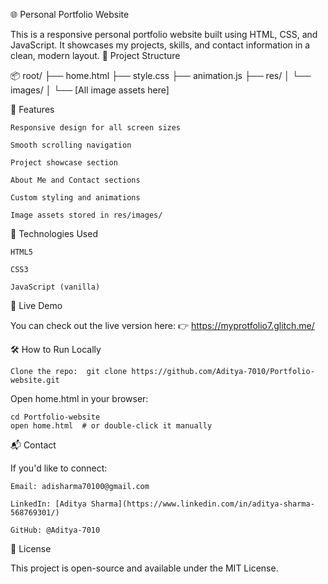 🌐 Personal Portfolio Website

This is a responsive personal portfolio website built using HTML, CSS, and JavaScript. It showcases my projects, skills, and contact information in a clean, modern layout.
📁 Project Structure

📦 root/
├── home.html
├── style.css
├── animation.js
├── res/
│   └── images/
│       └── [All image assets here]

🚀 Features

    Responsive design for all screen sizes

    Smooth scrolling navigation

    Project showcase section

    About Me and Contact sections

    Custom styling and animations

    Image assets stored in res/images/

🔧 Technologies Used

    HTML5

    CSS3

    JavaScript (vanilla)

🔗 Live Demo

You can check out the live version here:
👉 https://myprotfolio7.glitch.me/


🛠️ How to Run Locally

    Clone the repo:  git clone https://github.com/Aditya-7010/Portfolio-website.git

Open home.html in your browser:

    cd Portfolio-website
    open home.html  # or double-click it manually

📬 Contact

If you'd like to connect:

    Email: adisharma70100@gmail.com

    LinkedIn: [Aditya Sharma](https://www.linkedin.com/in/aditya-sharma-568769301/)

    GitHub: @Aditya-7010

📄 License

This project is open-source and available under the MIT License.
